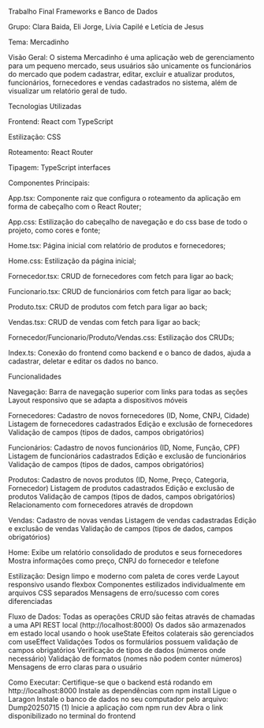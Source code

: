Trabalho Final Frameworks e Banco de Dados

Grupo: Clara Baida, Eli Jorge, Lívia Capilé e Letícia de Jesus

Tema: Mercadinho

Visão Geral:
	O sistema Mercadinho é uma aplicação web de gerenciamento para um pequeno mercado, seus usuários são unicamente os funcionários do mercado que podem cadastrar, editar, excluir e atualizar produtos, funcionários, fornecedores e vendas cadastrados no sistema, além de visualizar um relatório geral de tudo.

Tecnologias Utilizadas

Frontend: React com TypeScript

Estilização: CSS

Roteamento: React Router

Tipagem: TypeScript interfaces

Componentes Principais:

App.tsx: Componente raiz que configura o roteamento da aplicação em forma de cabeçalho com o React Router;

App.css: Estilização do cabeçalho de navegação e do css base de todo o projeto, como cores e fonte;

Home.tsx: Página inicial com relatório de produtos e fornecedores;

Home.css: Estilização da página inicial;

Fornecedor.tsx: CRUD de fornecedores com fetch para ligar ao back;

Funcionario.tsx: CRUD de funcionários com fetch para ligar ao back;

Produto.tsx: CRUD de produtos com fetch para ligar ao back;

Vendas.tsx: CRUD de vendas com fetch para ligar ao back;

Fornecedor/Funcionario/Produto/Vendas.css: Estilização dos CRUDs;

Index.ts: Conexão do frontend como backend e o banco de dados, ajuda a cadastrar, deletar e editar os dados no banco.


Funcionalidades

Navegação:
Barra de navegação superior com links para todas as seções
Layout responsivo que se adapta a dispositivos móveis

Fornecedores: 
Cadastro de novos fornecedores (ID, Nome, CNPJ, Cidade)
Listagem de fornecedores cadastrados
Edição e exclusão de fornecedores
Validação de campos (tipos de dados, campos obrigatórios)

Funcionários:
Cadastro de novos funcionários (ID, Nome, Função, CPF)
Listagem de funcionários cadastrados
Edição e exclusão de funcionários
Validação de campos (tipos de dados, campos obrigatórios)

Produtos:
Cadastro de novos produtos (ID, Nome, Preço, Categoria, Fornecedor)
Listagem de produtos cadastrados
Edição e exclusão de produtos
Validação de campos (tipos de dados, campos obrigatórios)
Relacionamento com fornecedores através de dropdown

Vendas:
Cadastro de novas vendas
Listagem de vendas cadastradas
Edição e exclusão de vendas
Validação de campos (tipos de dados, campos obrigatórios)

Home:
Exibe um relatório consolidado de produtos e seus fornecedores
Mostra informações como preço, CNPJ do fornecedor e telefone

Estilização:
Design limpo e moderno com paleta de cores verde
Layout responsivo usando flexbox
Componentes estilizados individualmente em arquivos CSS separados
Mensagens de erro/sucesso com cores diferenciadas

Fluxo de Dados: 
Todas as operações CRUD são feitas através de chamadas a uma API REST local (http://localhost:8000)
Os dados são armazenados em estado local usando o hook useState
Efeitos colaterais são gerenciados com useEffect
Validações
Todos os formulários possuem validação de campos obrigatórios
Verificação de tipos de dados (números onde necessário)
Validação de formatos (nomes não podem conter números)
Mensagens de erro claras para o usuário

Como Executar:
Certifique-se que o backend está rodando em http://localhost:8000
Instale as dependências com npm install
Ligue o Laragon
Instale o banco de dados no seu computador pelo arquivo:
Dump20250715 (1)
Inicie a aplicação com npm run dev
Abra o link disponibilizado no terminal do frontend
